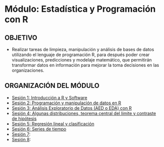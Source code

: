# Módulo: Estadística y Programación con R

## OBJETIVO 

 - Realizar tareas de limpieza, manipulación y análisis de bases de datos utilizando el lenguaje de programación R, para después poder crear visualizaciones, predicciones y modelaje matemático, que permitirán transformar datos en información para mejorar la toma decisiones en las organizaciones. 

## ORGANIZACIÓN DEL MÓDULO 
 
 - [Sesión 1: Introducción a R y Software ](Sesion-01/Readme.md) 
 - [Sesión 2: Programación y manipulación de datos en R ](Sesion-02/Readme.md) 
 - [Sesión 3: Análisis Exploratorio de Datos (AED o EDA) con R](Sesion-03/Readme.md)
 - [Sesión 4: Algunas distribuciones, teorema central del límite y contraste de hipótesis](Sesion-04/Readme.md) 
 - [Sesión 5: Regresión lineal y clasificación](Sesion-05/Readme.md) 
 - [Sesión 6: Series de tiempo](Sesion-06/Readme.md)
 - [Sesión 7](): 
 - [Sesión 8]():


 
